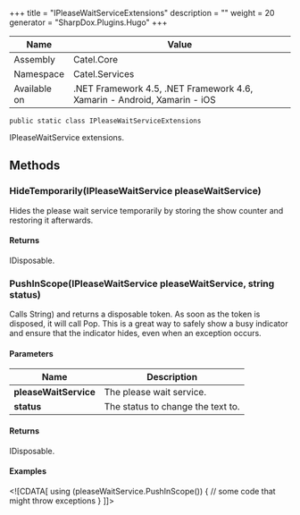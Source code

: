 

+++
title = "IPleaseWaitServiceExtensions" 
description = ""
weight = 20
generator = "SharpDox.Plugins.Hugo"
+++

Name|Value
---|---
Assembly|Catel.Core
Namespace|Catel.Services
Available on|.NET Framework 4.5, .NET Framework 4.6, Xamarin - Android, Xamarin - iOS

```
public static class IPleaseWaitServiceExtensions
```

IPleaseWaitService extensions.

## Methods

### HideTemporarily(IPleaseWaitService pleaseWaitService)

Hides the please wait service temporarily by storing the show counter and restoring it afterwards.

#### Returns

IDisposable.

### PushInScope(IPleaseWaitService pleaseWaitService, string status)

Calls String) and returns a disposable token. As soon as the token is disposed, it will call Pop. This is a great way to safely show a busy indicator and ensure that the indicator hides, even when an exception occurs.

#### Parameters

Name|Description
---|---
**pleaseWaitService**|The please wait service.
**status**|The status to change the text to.

#### Returns

IDisposable.

#### Examples

&lt;![CDATA[ using (pleaseWaitService.PushInScope()) { // some code that might throw exceptions } ]]&gt;

